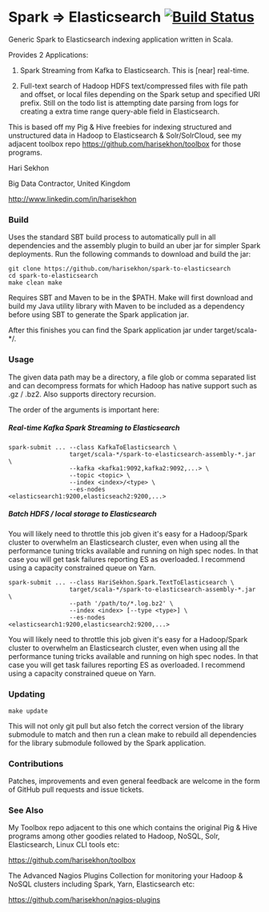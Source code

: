 Spark => Elasticsearch [![Build Status](https://travis-ci.org/harisekhon/spark-to-elasticsearch.svg?branch=master)](https://travis-ci.org/harisekhon/spark-to-elasticsearch)
================================

Generic Spark to Elasticsearch indexing application written in Scala.

Provides 2 Applications:

1. Spark Streaming from Kafka to Elasticsearch. This is [near] real-time.

2. Full-text search of Hadoop HDFS text/compressed files with file path and offset, or local files depending on the Spark setup and specified URI prefix. Still on the todo list is attempting date parsing from logs for creating a extra time range query-able field in Elasticsearch.

This is based off my Pig & Hive freebies for indexing structured and unstructured data in Hadoop to Elasticsearch & Solr/SolrCloud, see my adjacent toolbox repo https://github.com/harisekhon/toolbox for those programs.

Hari Sekhon

Big Data Contractor, United Kingdom

http://www.linkedin.com/in/harisekhon

### Build ###

Uses the standard SBT build process to automatically pull in all dependencies and the assembly plugin to build an uber jar for simpler Spark deployments. Run the following commands to download and build the jar:

```
git clone https://github.com/harisekhon/spark-to-elasticsearch
cd spark-to-elasticsearch
make clean make
```
Requires SBT and Maven to be in the $PATH. Make will first download and build my Java utility library with Maven to be included as a dependency before using SBT to generate the Spark application jar.

After this finishes you can find the Spark application jar under target/scala-*/.

### Usage ###

The given data path may be a directory, a file glob or comma separated list and can decompress formats for which Hadoop has native support such as .gz / .bz2. Also supports directory recursion.

The order of the arguments is important here:

##### Real-time Kafka Spark Streaming to Elasticsearch #####

```
spark-submit ... --class KafkaToElasticsearch \
                 target/scala-*/spark-to-elasticsearch-assembly-*.jar \
                 --kafka <kafka1:9092,kafka2:9092,...> \
                 --topic <topic> \
                 --index <index>/<type> \
                 --es-nodes <elasticsearch1:9200,elasticseach2:9200,...>
```

##### Batch HDFS / local storage to Elasticsearch #####

You will likely need to throttle this job given it's easy for a Hadoop/Spark cluster to overwhelm an Elasticsearch cluster, even when using all the performance tuning tricks available and running on high spec nodes. In that case you will get task failures reporting ES as overloaded. I recommend using a capacity constrained queue on Yarn.

```
spark-submit ... --class HariSekhon.Spark.TextToElasticsearch \
                 target/scala-*/spark-to-elasticsearch-assembly-*.jar \
                 --path '/path/to/*.log.bz2' \
                 --index <index> [--type <type>] \
                 --es-nodes <elasticsearch1:9200,elasticsearch2:9200,...>
```

You will likely need to throttle this job given it's easy for a Hadoop/Spark cluster to overwhelm an Elasticsearch cluster, even when using all the performance tuning tricks available and running on high spec nodes. In that case you will get task failures reporting ES as overloaded. I recommend using a capacity constrained queue on Yarn.

### Updating ###
```
make update
```
This will not only git pull but also fetch the correct version of the library submodule to match and then run a clean make to rebuild all dependencies for the library submodule followed by the Spark application.

### Contributions ###

Patches, improvements and even general feedback are welcome in the form of GitHub pull requests and issue tickets.

### See Also ###

My Toolbox repo adjacent to this one which contains the original Pig & Hive programs among other goodies related to Hadoop, NoSQL, Solr, Elasticsearch, Linux CLI tools etc:

https://github.com/harisekhon/toolbox

The Advanced Nagios Plugins Collection for monitoring your Hadoop & NoSQL clusters including Spark, Yarn, Elasticsearch etc:

https://github.com/harisekhon/nagios-plugins
